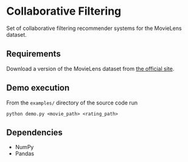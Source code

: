 # Collaborative Filtering
Set of collaborative filtering recommender systems for the MovieLens dataset.
## Requirements
Download a version of the MovieLens dataset from [the official site](https://grouplens.org/datasets/movielens/).
## Demo execution 
From the `examples/` directory of the source code run
```
python demo.py <movie_path> <rating_path>
```
## Dependencies
- NumPy
- Pandas